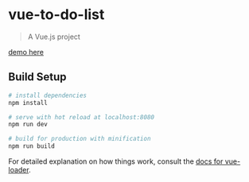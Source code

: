 # vue-to-do-list

> A Vue.js project

[demo here ](https://mccarthey.github.io/VueToDoList/)

## Build Setup

```bash
# install dependencies
npm install

# serve with hot reload at localhost:8080
npm run dev

# build for production with minification
npm run build
```

For detailed explanation on how things work, consult the [docs for vue-loader](http://vuejs.github.io/vue-loader).
